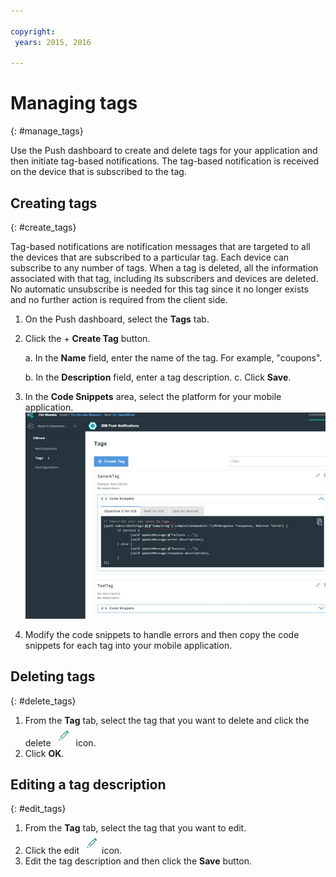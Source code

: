 ```yaml
---

copyright:
 years: 2015, 2016

---
```


# Managing tags
{: #manage_tags}

Use the Push dashboard to create and delete tags for your application and then initiate tag-based notifications. The tag-based notification is received on the device that is subscribed to the tag.


## Creating tags
{: #create_tags}

Tag-based notifications are notification messages that are targeted to all the devices that are subscribed to a particular tag. Each device can subscribe to any number of tags. When a tag is deleted, all the information associated with that tag, including its subscribers and devices are deleted. No automatic unsubscribe is needed for this tag since it no longer exists and no further action is required from the client side.

1. On the Push dashboard, select the **Tags** tab.
1. Click the + **Create Tag** button.   

   a. In the **Name** field, enter the name of the tag. For example, "coupons".
   
   b. In the **Description** field, enter a tag description.
   c. Click  **Save**.
   
1. In the **Code Snippets** area, select the platform for your mobile application.![Manage Tags](images/push_tag_create2.jpg)
1. Modify the code snippets to handle errors and then copy the code snippets for each tag into your mobile application.

## Deleting tags
{: #delete_tags}

1. From the **Tag** tab, select the tag that you want to delete and click the delete ![edit icon](images/edit_icon.jpg) icon.
1. Click **OK**.

## Editing a tag description
{: #edit_tags}

1. From the **Tag** tab, select the tag that you want to edit.
1. Click the edit ![edit icon](images/edit_icon.jpg)icon.
1. Edit the tag description and then click the **Save** button.





